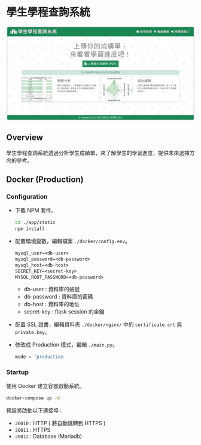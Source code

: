 # 學生學程查詢系統

![overview](Overview.png)

## Overview

學生學程查詢系統透過分析學生成績單，來了解學生的學習進度，提供未來選擇方向的參考。

## Docker (Production)

### Configuration

- 下載 NPM 套件。

    ```bash
    cd ./app/static
    npm install
    ```

- 配置環境變數，編輯檔案 `./docker/config.env`。

    ```text
    mysql_user=<db-user>
    mysql_password=<db-password>
    mysql_host=<db-host>
    SECRET_KEY=<secret-key>
    MYSQL_ROOT_PASSWORD=<db-password>
    ```

  - db-user : 資料庫的帳號
  - db-password : 資料庫的密碼
  - db-host : 資料庫的地址
  - secret-key : flask session 的金鑰

- 配置 SSL 證書，編輯資料夾 `./docker/nginx/` 中的 `certificate.crt` 與 `private.key`。

- 修改成 Production 模式，編輯 `./main.py`。

    ```python
    mode = 'production
    ```

### Startup

使用 Docker 建立容器啟動系統。

```bash
docker-compose up -d
```

預設將啟動以下連接埠 :

- `20010` : HTTP ( 將自動跳轉到 HTTPS )
- `20011` : HTTPS
- `20012` : Database (Mariadb)
